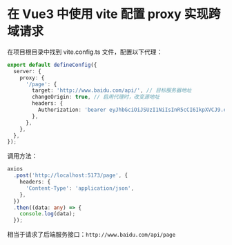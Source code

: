 # 在 Vue3 中使用 vite 配置 proxy 实现跨域请求

在项目根目录中找到 vite.config.ts 文件，配置以下代理：

```typescript
export default defineConfig({
  server: {
    proxy: {
      '/page': {
        target: 'http://www.baidu.com/api/', // 目标服务器地址
        changeOrigin: true, // 启用代理时，改变源地址
        headers: {
          Authorization: 'bearer eyJhbGciOiJSUzI1NiIsInR5cCI6IkpXVCJ9.eyJleHAi', //设置请求报头
        },
      },
    },
  },
});
```

调用方法：

```typescript
axios
  .post('http://localhost:5173/page', {
    headers: {
      'Content-Type': 'application/json',
    },
  })
  .then((data: any) => {
    console.log(data);
  });
```

相当于请求了后端服务接口：`http://www.baidu.com/api/page`
